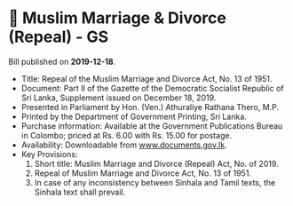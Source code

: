 # 📄  Muslim Marriage & Divorce (Repeal) - GS

Bill published on **2019-12-18**.

- Title: Repeal of the Muslim Marriage and Divorce Act, No. 13 of 1951.
- Document: Part II of the Gazette of the Democratic Socialist Republic of Sri Lanka, Supplement issued on December 18, 2019.
- Presented in Parliament by Hon. (Ven.) Athuraliye Rathana Thero, M.P.
- Printed by the Department of Government Printing, Sri Lanka.
- Purchase information: Available at the Government Publications Bureau in Colombo; priced at Rs. 6.00 with Rs. 15.00 for postage.
- Availability: Downloadable from www.documents.gov.lk.
- Key Provisions:
  1. Short title: Muslim Marriage and Divorce (Repeal) Act, No. of 2019.
  2. Repeal of Muslim Marriage and Divorce Act, No. 13 of 1951.
  3. In case of any inconsistency between Sinhala and Tamil texts, the Sinhala text shall prevail.
